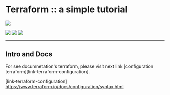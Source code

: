 # Terraform :: a simple tutorial 
![](https://img.shields.io/badge/Author-Alejandro_Fuentes_|_fuentesra@hotmail.com-informational?style=flat&logoColor=white&color=4a4c4d)

![](https://img.shields.io/badge/IDE-Visual_Studio_Code-informational?style=flat&logo=visual-studio-code&logoColor=white&color=007ACC) 
![](https://img.shields.io/badge/Cloud-Amazon_AWS-informational?style=flat&logo=AmazonAWS&logoColor=white&color=232F3E) 
![](https://img.shields.io/badge/Cloud-Terraform-informational?style=flat&logo=terraform&logoColor=white&color=7B42BC)

---

## Intro and Docs

For see documnetation's terraform, please visit next link [configuration terraform][link-terraform-configuration].



<!-- links and tools -->
[link-terraform-configuration] https://www.terraform.io/docs/configuration/syntax.html